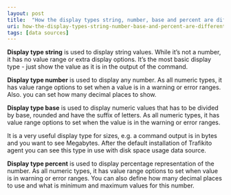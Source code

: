 ```yaml
---
layout: post
title:  "How the display types string, number, base and percent are different?"
uri: how-the-display-types-string-number-base-and-percent-are-different
tags: [data sources]
---
```


<p>
    <strong>Display type string</strong> is used to display string values. While it’s not a number, it has no value
    range or extra display options. It’s the most basic display type - just show the value as it is in the output of the
    command.
</p>

<!--more-->
<!-- todo add img -->

<p>
    <strong>Display type number</strong> is used to display any number. As all numeric types, it has value range options
    to set when a value is in a warning or error ranges. Also. you can set how many decimal places to show.
</p>
<!-- todo add img -->

<p>
    <strong>Display type base</strong> is used to display numeric values that has to be divided by base, rounded and
    have the suffix of letters. As all numeric types, it has value range options to set when the value is in the warning
    or error ranges.
</p>
<p>
    It is a very useful display type for sizes, e.g. a command output is in bytes and you want to see
    Megabytes. After the default installation of Trafikito agent you can see this type in use with disk space usage data
    source.
</p>
<!-- todo add img -->

<p>
    <strong>Display type percent</strong> is used to display percentage representation of the number. As all numeric
    types, it has value range options to set when value is in warning or error ranges. You can also define how many
    decimal places to use and what is minimum and maximum values for this number.
</p>
<!-- todo add img -->

